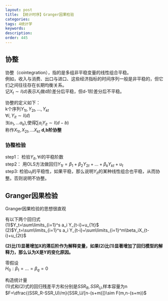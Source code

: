 ```yaml
---
layout: post
title: 【统计时序】Granger因果检验
categories:
tags: 4统计学
keywords:
description:
order: 445
---
```



## 协整
协整（cointegration），指的是多组非平稳变量的线性组合平稳。  
例如，收入与消费、出口与进口、这些经济指标的时间序列一般是非平稳的，但它们之间往往存在长期均衡关系。  
记$X_t\sim I(d)$表示$X_t$做d阶差分后平稳，但d-1阶差分后不平稳。  


协整的定义如下：  
k个序列$Y_{1t},Y_{2t},...,Y_{kt}$  
$\forall i,Y_{it}\sim I(d)$  
$\exists (a_1,...a_k),$使得$\sum a_iY_{it}\sim I(d-b)$  
称作$X_{1t},X_{2t},...X_{kt}$ **d,b阶协整**  


### 协整检验
step1： 检验$Y_{it},\forall i$的平稳阶数  
step2： 用OLS方法做回归$Y_{1t}=\beta_1+\beta_2Y_{2t}+...+\beta_kY_{kt}+u_t$  
step3: 检验$u_t$的平稳性，如果平稳，那么说明$Y_{it}$的某种线性组合也平稳，从而协整。否则说明不协整。

## Granger因果检验
Granger因果检验的思想很直观

有以下两个回归式  
(1)$Y_t=\sum\limits_{i=1}^s a_i Y_{t-i}+u_{1t}$  
(2)$Y_t=\sum\limits_{i=1}^s a_i Y_{t-i}+\sum\limits_{i=1}^m\beta_iX_{t-i}+u_{2t}$  


**(2)比(1)显著增加X的滞后阶作为解释变量，如果(2)比(1)显著增加了回归模型的解释力，那么认为X是Y的变化原因。**  


零假设  
$H_0:\beta_1=...=\beta_q=0$  


构造统计量  
(1)式和(2)式的回归残差平方和分别是$SSR_R,SSR_U$,样本容量为n  
$F=\dfrac{(SSR_R-SSR_U)/m}{SSR_U/[n-(s+m)]}\sim F(m,n-(s+m))$  
